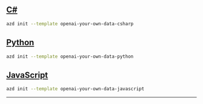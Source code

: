 ## [C#](#tab/csharp)

```bash
azd init --template openai-your-own-data-csharp
```

## [Python](#tab/python)

```bash
azd init --template openai-your-own-data-python
```

## [JavaScript](#tab/javascript)

```bash
azd init --template openai-your-own-data-javascript
```

---